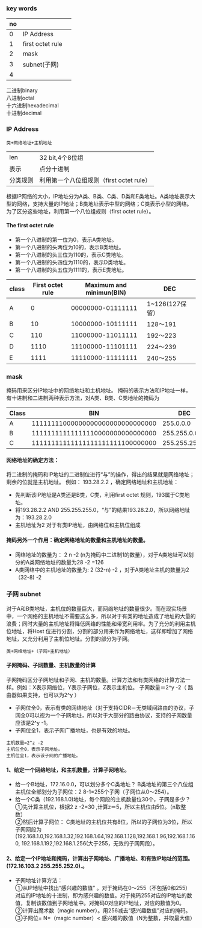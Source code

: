 ### key words
|no|||
|--|--|--|
|0|IP Address||
|1|first octet rule||
|2|mask||
|3|subnet\(子网\)||
|4|||

二进制binary\
八进制octal\
十六进制hexadecimal\
十进制decimal

### IP Address

`类+网络地址+主机地址`

|||
|--|--|
|len|32 bit,4个8位组|
|表示|点分十进制|
|分类规则|利用第一个八位组规则（first octet rule）|

根据IP网络的大小，IP地址分为A类、B类、C类、D类和E类地址。A类地址表示大型的网络，支持大量的IP地址；B类地址表示中型的网络；C类表示小型的网络。为了区分这些地址，利用第一个八位组规则（first octet rule）。

#### The first octet rule
- 第一个八进制的第一位为0，表示A类地址。
- 第一个八进制的头两位为10的，表示B类地址。
- 第一个八进制的头三位为110的，表示C类地址。
- 第一个八进制的头四位为1110的，表示D类地址。
- 第一个八进制的头五位为1111的，表示E类地址。

|class|First octet rule|Maximum and minimun\(BIN\)|DEC|
|--|--|--|--|
|A|0|00000000-01111111|1~126(127保留）|
|B|10|10000000-10111111|128～191|
|C|110|11000000-11011111|192～223|
|D|1110|11100000-11101111|224～239|
|E|1111|11110000-11111111|240～255|

### mask
掩码用来区分IP地址中的网络地址和主机地址。
掩码的表示方法和IP地址一样，有十进制和二进制两种表示方法，对A类、B类、C类地址的掩码为

|Class|BIN|DEC|
|--|--|--|
|A|11111111000000000000000000000000|255\.0\.0\.0|
|B|11111111111111110000000000000000|255\.255\.0\.0|
|C|11111111111111111111111100000000|255\.255\.255\.0|

#### 网络地址的确定方法：
将二进制的掩码和IP地址的二进制位进行“与”的操作，得出的结果就是网络地址；剩余的位就是主机地址。
例如： 193.28.2.2 ，确定网络地址和主机地址：
- 先判断该IP地址是A类还是B类，C类，利用first octet 规则，193属于C类地址。
- 将193.28.2.2 AND 255.255.255.0，“与”的结果193.28.2.0，所以网络地址为：193.28.2.0
- 主机地址为2
对于有类IP地址，由网络位和主机位组成
#### 掩码另外一个作用：确定网络地址的数量和主机地址的数量。
- 网络地址的数量为： 2 n -2 (n为掩码中二进制1的数量），对于A类地址可以划分的A类网络地址的数量为28 -2 =126
- A类网络中的主机地址的数量为: 2 (32-n) -2 ，对于A类地址主机的数量为2 （32-8) -2

### 子网 subnet
对于A和B类地址，主机位的数量巨大，而网络地址的数量很少。而在现实场景中，一个网络的主机地址不需要这么多，所以对于有类的地址造成了地址的大量的浪费；同时大量的主机地址将降低网络的性能和带宽利用率。为了充分的利用主机位地址，将Host 位进行分割，分割的部分用来作为网络地址，这样即增加了网络地址，又充分利用了主机位地址。分割的部分为子网。

`类+网络地址+（子网+主机地址）`

#### 子网掩码、子网数量、主机数量的计算
子网掩码区分子网地址和子网、主机的数量。计算方法和有类网络的计算方法一样。例如：X表示网络位，Y表示子网位，Z表示主机位。
子网数量＝2^y -2（ 路由器如果支持，也可以为2^y ）
- 子网位全0，表示有类的网络地址（对于支持CIDR－无类域间路由的协议，子网全0可以视为一个子网地址，所以对于大部分的路由协议，支持的子网数量应该是2^y -1。
- 子网位全1，表示子网广播地址，也是有效的地址。
```
主机数量=2^z -2
主机位全0，表示子网地址。
主机位全1，表示该子网的广播地址。
```
#### 1、给定一个网络地址，和主机数量，计算子网地址。
- 给一个B地址，172.16.0.0，可以划分多个C类地址？
B类地址的第三个八位组主机位全部划分为子网位：2 8-1=255个子网（子网位从0～254）。
- 给一个C类（192.168.1.0)地址，每个网段的主机数量位30个，子网是多少？\
①先计算主机位，根据2 z -2=30   ,计算z＝5，所以主机位由5位。（n取整数）\
②然后计算子网位： C类地址的主机位共有8位，所以的子网位为3位，所以子网网段为(192.168.1.0,192.168.1.32,192.168.1.64,192.168.1.128,192.168.1.96,192.168.1.160, 192.168.1.192,192.168.1.256(大于255，无效的子网网段）。    
#### 2、给定一个IP地址和掩码，计算出子网地址、广播地址、和有效IP地址的范围。(172.16.103.2 255.255.252.0).。
- 子网地址计算方法：\
①从IP地址中找出“感兴趣的数值” 。对于掩码在0～255（不包括0和255）对应的IP地址的十进制，即为感兴趣的数值。对于掩码255对应的IP地址的数值，复制该数值到子网地址中。对掩码0对应的IP地址，对应的数值为0。\
②计算出魔术数（magic number）。用256减去“感兴趣数值”对应的掩码。\
③子网位= N*（magic number）< 感兴趣的数值（N为整数，并取最大值）
